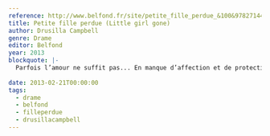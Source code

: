 ```yaml
---
reference: http://www.belfond.fr/site/petite_fille_perdue_&100&9782714452399.html
title: Petite fille perdue (Little girl gone)
author: Drusilla Campbell
genre: Drame
editor: Belfond
year: 2013
blockquote: |-
  Parfois l’amour ne suffit pas... En manque d’affection et de protection, une jeune fille s’éprend passionnément d’un homme aussi charismatique qu’inquiétant. Mais quand amour devient synonyme d’emprisonnement, et que la confiance laisse place à la terreur, à la manipulation, comment briser ses chaînes ?
  
date: 2013-02-21T00:00:00
tags:
  - drame
  - belfond
  - filleperdue
  - drusillacampbell
---
```


